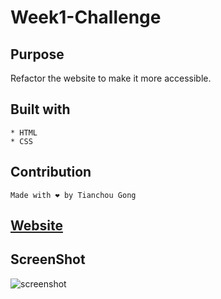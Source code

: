 # Week1-Challenge

## Purpose
Refactor the website to make it more accessible.

## Built with
```
* HTML
* CSS
```
## Contribution
```
Made with ❤️ by Tianchou Gong
```

## [Website](https://gongtianchou.github.io/Week1-Challenge/)

## ScreenShot

![screenshot](./assets/images/Screenshot.png)
